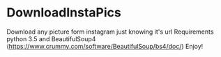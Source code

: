 # DownloadInstaPics
Download any picture form instagram just knowing it's url
Requirements python 3.5 and BeautifulSoup4 (https://www.crummy.com/software/BeautifulSoup/bs4/doc/)
Enjoy!
